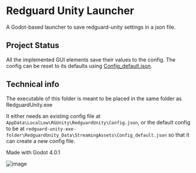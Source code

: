 # Redguard Unity Launcher
A Godot-based launcher to save redguard-unity settings in a json file.

## Project Status
All the implemented GUI elements save their values to the config. The config can be reset to its defaults using [Config_default.json](https://github.com/RGUnity/redguard-unity/blob/a79288d9394c730a920748de8585102935f16e28/Assets/StreamingAssets/Config_default.json).


## Technical info
The executable of this folder is meant to be placed in the same folder as RedguardUnity.exe

It either needs an existing config file at `AppData\LocalLow\RGUnity\RedguardUnity\Config.json`, or the default config to be at `redguard-unity-exe-folder\RedguardUnity_Data\StreamingAssets\Config_default.json` so that it can create a new config file.

Made with Godot 4.0.1


![image](https://user-images.githubusercontent.com/13683581/226851200-4e07da9b-17a6-429c-ae05-df27811478ee.png)
